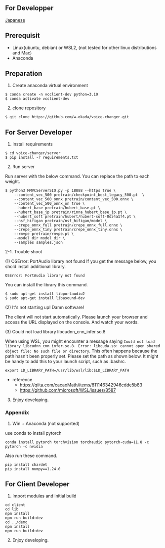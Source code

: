 ## For Developper

[Japanese](/README_dev_ja.md)

## Prerequisit

- Linux(ubuntu, debian) or WSL2, (not tested for other linux distributions and Mac)
- Anaconda

## Preparation

1. Create anaconda virtual environment

```
$ conda create -n vcclient-dev python=3.10
$ conda activate vcclient-dev
```

2. clone repository

```
$ git clone https://github.com/w-okada/voice-changer.git
```

## For Server Developer

1. Install requirements

```
$ cd voice-changer/server
$ pip install -r requirements.txt
```

2. Run server

Run server with the below command. You can replace the path to each weight.

```
$ python3 MMVCServerSIO.py -p 18888 --https true \
    --content_vec_500 pretrain/checkpoint_best_legacy_500.pt  \
    --content_vec_500_onnx pretrain/content_vec_500.onnx \
    --content_vec_500_onnx_on true \
    --hubert_base pretrain/hubert_base.pt \
    --hubert_base_jp pretrain/rinna_hubert_base_jp.pt \
    --hubert_soft pretrain/hubert/hubert-soft-0d54a1f4.pt \
    --nsf_hifigan pretrain/nsf_hifigan/model \
    --crepe_onnx_full pretrain/crepe_onnx_full.onnx \
    --crepe_onnx_tiny pretrain/crepe_onnx_tiny.onnx \
    --rmvpe pretrain/rmvpe.pt \
    --model_dir model_dir \
    --samples samples.json

```

2-1. Trouble shoot

(1) OSError: PortAudio library not found
If you get the message below, you shold install additional library.

```
OSError: PortAudio library not found
```

You can install the library this command.

```
$ sudo apt-get install libportaudio2
$ sudo apt-get install libasound-dev
```

(2) It's not starting up! Damn software!

The client will not start automatically. Please launch your browser and access the URL displayed on the console. And watch your words.

(3) Could not load library libcudnn_cnn_infer.so.8

When using WSL, you might encounter a message saying `Could not load library libcudnn_cnn_infer.so.8. Error: libcuda.so: cannot open shared object file: No such file or directory`. This often happens because the path hasn't been properly set. Please set the path as shown below. It might be handy to add this to your launch script, such as .bashrc.

```
export LD_LIBRARY_PATH=/usr/lib/wsl/lib:$LD_LIBRARY_PATH
```

- reference
  - https://qiita.com/cacaoMath/items/811146342946cdde5b83
  - https://github.com/microsoft/WSL/issues/8587

3. Enjoy developing.

### Appendix

1. Win + Anaconda (not supported)

use conda to install pytorch

```
conda install pytorch torchvision torchaudio pytorch-cuda=11.8 -c pytorch -c nvidia
```

Also run these command.

```
pip install chardet
pip install numpy==1.24.0
```

## For Client Developer

1. Import modules and initial build

```
cd client
cd lib
npm install
npm run build:dev
cd ../demo
npm install
npm run build:dev
```

2. Enjoy developing.
